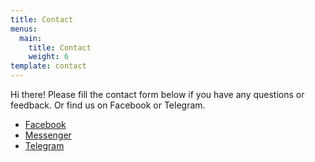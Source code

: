 ```yaml
---
title: Contact
menus:
  main:
    title: Contact
    weight: 6
template: contact
---
```

Hi there! Please fill the contact form below if you have any questions or feedback. Or find us on Facebook or Telegram.

<ul class="social-links"><li><a href="<https://fb.me/VisualAidSG>" target="_blank" rel="noopener"><span class="fab fa-facebook" aria-hidden="true"></span><span class="screen-reader-text">Facebook</span></a></li><li><a href="<https://m.me/VisualAidSG>" target="_blank" rel="noopener"><span class="fab fa-facebook-messenger" aria-hidden="true"></span><span class="screen-reader-text">Messenger</span></a></li><li><a href="<https://t.me/visualaid>" target="_blank" rel="noopener"><span class="fab fa-telegram" aria-hidden="true"></span><span class="screen-reader-text">Telegram</span></a></li></ul>